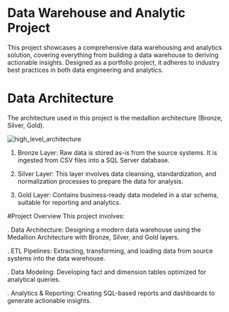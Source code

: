 # Data Warehouse and Analytic Project
This project showcases a comprehensive data warehousing and analytics solution, covering everything from building a data warehouse to deriving actionable insights. 
Designed as a portfolio project, it adheres to industry best practices in both data engineering and analytics.

# Data Architecture
The architecture used in this project is the medallion architecture (Bronze, Silver, Gold).

![high_level_architecture](https://github.com/user-attachments/assets/61f56c03-1ac7-402b-9cdb-ebe2b2383138)

1. Bronze Layer: Raw data is stored as-is from the source systems. It is ingested from CSV files into a SQL Server database.

2. Silver Layer: This layer involves data cleansing, standardization, and normalization processes to prepare the data for analysis. 

2. Gold Layer: Contains business-ready data modeled in a star schema, suitable for reporting and analytics.

#Project Overview
This project involves:

. Data Architecture: Designing a modern data warehouse using the Medallion Architecture with Bronze, Silver, and Gold layers.

. ETL Pipelines: Extracting, transforming, and loading data from source systems into the data warehouse.

. Data Modeling: Developing fact and dimension tables optimized for analytical queries.

. Analytics & Reporting: Creating SQL-based reports and dashboards to generate actionable insights.
